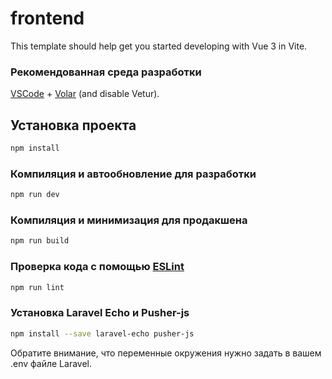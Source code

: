# frontend

This template should help get you started developing with Vue 3 in Vite.

### Рекомендованная среда разработки

[VSCode](https://code.visualstudio.com/) + [Volar](https://marketplace.visualstudio.com/items?itemName=Vue.volar) (and disable Vetur).

## Установка проекта

```sh
npm install
```

### Компиляция и автообновление для разработки

```sh
npm run dev
```

### Компиляция и минимизация для продакшена

```sh
npm run build
```

### Проверка кода с помощью [ESLint](https://eslint.org/)

```sh
npm run lint
```
### Установка Laravel Echo и Pusher-js
```sh
npm install --save laravel-echo pusher-js
```
Обратите внимание, что переменные окружения нужно задать в вашем .env файле Laravel.
